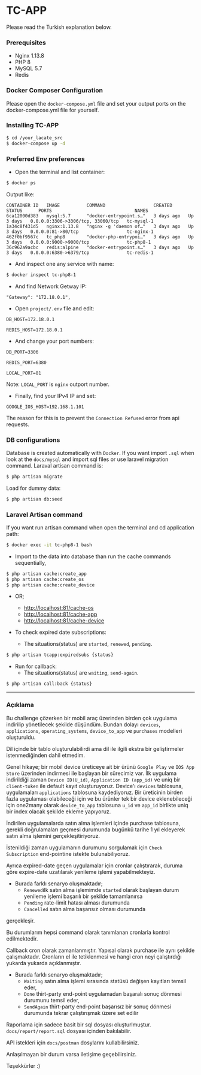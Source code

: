 # TC-APP
Please read the Turkish explanation below.

### Prerequisites

* Nginx 1.13.8
* PHP 8
* MySQL 5.7
* Redis

### Docker Composer Configuration

Please open the `docker-compose.yml` file and set your output ports on the docker-compose.yml file for yourself.

### Installing TC-APP

```bash
$ cd /your_lacate_src
$ docker-compose up -d
```

### Preferred Env preferences

- Open the terminal and list container:

```bash
$ docker ps
```
Output like:
```
CONTAINER ID   IMAGE          COMMAND                  CREATED      STATUS      PORTS                               NAMES
6ca12000d383   mysql:5.7      "docker-entrypoint.s…"   3 days ago   Up 3 days   0.0.0.0:3306->3306/tcp, 33060/tcp   tc-mysql-1
1a34c8f431d5   nginx:1.13.8   "nginx -g 'daemon of…"   3 days ago   Up 3 days   0.0.0.0:81->80/tcp                  tc-nginx-1
462f0bf9567c   tc_php8        "docker-php-entrypoi…"   3 days ago   Up 3 days   0.0.0.0:9000->9000/tcp              tc-php8-1
36c962a9acbc   redis:alpine   "docker-entrypoint.s…"   3 days ago   Up 3 days   0.0.0.0:6380->6379/tcp              tc-redis-1
```

- And inspect one any service with name:

```bash
$ docker inspect tc-php8-1
```
- And find Network Getway IP:
```
"Gateway": "172.18.0.1",
```

- Open `project/.env` file and edit:

```dotenv
DB_HOST=172.18.0.1

REDIS_HOST=172.18.0.1
```

- And change your port numbers:

```dotenv
DB_PORT=3306

REDIS_PORT=6380

LOCAL_PORT=81
```
Note: `LOCAL_PORT` is `nginx` outport number.

- Finally, find your IPv4 IP and set:
```dotenv
GOOGLE_IOS_HOST=192.168.1.101
```
The reason for this is to prevent the `Connection Refused` error from api requests.


### DB configurations

Database is created automatically with `Docker`. If you want import `.sql` when
look at the `docs/mysql` and import sql files
or use laravel migration command.
Laraval artisan command is:

```bash
$ php artisan migrate
```

Load for dummy data:
```bash
$ php artisan db:seed
```

### Laravel Artisan command
If you want run artisan command when open the terminal and  cd application path:

```bash
$ docker exec -it tc-php8-1 bash
```

- Import to the data into database than run the cache commands sequentially,

```bash
$ php artisan cache:create_app
$ php artisan cache:create_os
$ php artisan cache:create_device
```
- OR;
  - [http://localhost:81/cache-os](http://localhost:81/cache-os)
  - [http://localhost:81/cache-app](http://localhost:81/cache-app)
  - [http://localhost:81/cache-device](http://localhost:81/cache-device)


- To check expired date subscriptions:
  - The situations(status) are `started`, `renewed`, `pending`.

```bash
$ php artisan tcapp:expiredsubs {status}
```
- Run for callback:
  - The situations(status) are `waiting`, `send-again`.

```bash
$ php artisan call:back {status}
```


---- 

### Açıklama

Bu challenge çözerken bir mobil araç üzerinden birden çok uygulama indirilip yönetilecek şekilde düşündüm. 
Bundan dolayı `devices`, `applications`, `operating_systems`, `device_to_app` ve `purchases` modelleri oluşturuldu.

Dil içinde bir tablo oluşturulabilirdi ama dil ile ilgili ekstra bir geliştirmeler istenmediğinden dahil etmedim.

Genel hikaye; bir mobil device üreticeye ait bir ürünü `Google Play` ve `IOS App Store` üzerinden indirmesi ile
başlayan bir sürecimiz var. İlk uygulama indirildiği zaman `Device ID(U_id)`, `Application ID (app_id)` ve uniq bir
`client-token` ile default kayıt oluşturuyoruz. Device'ı `devices` tablosuna, uygulamaları `applications` tablosuna kaydediyoruz.
Bir üreticinin birden fazla uygulaması olabileceği için ve bu ürünler tek bir device eklenebileceği için one2many 
olarak `device_to_app` tablosuna `u_id` ve `app_id` birlikte uniq bir index olacak şekilde ekleme yapıyoruz.

İndirilen uygulamalarda satın alma işlemleri içinde purchase tablosuna, gerekli doğrulamaları geçmesi durumunda 
bugünkü tarihe 1 yıl ekleyerek satın alma işlemini gerçekleşitiriyoruz.

İstenildiği zaman uygulamanın durumunu sorgulamak için `Check Subscription` end-pointine istekte bulunabiliyoruz.

Ayrıca expired-date geçen uygulamalar için cronlar çalıştırarak, duruma göre expire-date uzatılarak yenileme işlemi yapabilmekteyiz.

- Burada farklı senaryo oluşmaktadır;
  - `Renewed`ilk satın alma işlemimde `started` olarak başlayan durum yenileme işlemi başarılı bir şekilde tamamlanırsa
  - `Pending` rate-limit hatası alması durumunda
  - `Cancelled` satın alma başarısız olması durumunda

gerçekleşir.

Bu durumlarım hepsi command olarak tanımlanan cronlarla kontrol edilmektedir.

Callback cron olarak zamanlanmıştır. Yapısal olarak purchase ile aynı şekilde çalışmaktadır. Cronların el ile tetiklenmesi 
ve hangi cron neyi çalıştırdığı yukarda yukarda açıklanmıştır.

- Burada farklı senaryo oluşmaktadır;
  - `Waiting` satın alma işlemi sırasında statüsü değişen kayıtları temsil eder,
  - `Done` thirt-party end-point uygulamadan başaralı sonuç dönmesi durumunu temsil eder,
  - `SendAgain` thirt-party end-point başarısız bir sonuç dönmesi durumunda tekrar çalıştırışmak üzere set edilir

Raporlama için sadece basit bir sql dosyası oluşturlmuştur. `docs/report/report.sql` dosyası içinden bakılabilir.

API istekleri için `docs/postman` dosylarını kullabilirsiniz.

Anlaşılmayan bir durum varsa iletişime geçebilirsiniz.

Teşekkürler :)